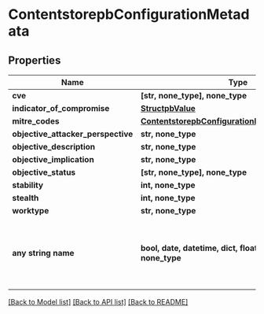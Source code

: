 # ContentstorepbConfigurationMetadata


## Properties
Name | Type | Description | Notes
------------ | ------------- | ------------- | -------------
**cve** | **[str, none_type], none_type** |  | [optional] 
**indicator_of_compromise** | [**StructpbValue**](StructpbValue.md) |  | [optional] 
**mitre_codes** | [**ContentstorepbConfigurationMetadataMitreCodes**](ContentstorepbConfigurationMetadataMitreCodes.md) |  | [optional] 
**objective_attacker_perspective** | **str, none_type** |  | [optional] 
**objective_description** | **str, none_type** |  | [optional] 
**objective_implication** | **str, none_type** |  | [optional] 
**objective_status** | **[str, none_type], none_type** |  | [optional] 
**stability** | **int, none_type** |  | [optional] 
**stealth** | **int, none_type** |  | [optional] 
**worktype** | **str, none_type** |  | [optional] 
**any string name** | **bool, date, datetime, dict, float, int, list, str, none_type** | any string name can be used but the value must be the correct type | [optional]

[[Back to Model list]](../README.md#documentation-for-models) [[Back to API list]](../README.md#documentation-for-api-endpoints) [[Back to README]](../README.md)


